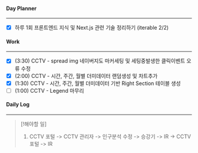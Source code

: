 
#### Day Planner
---
- [x] 하루 1회 프론트엔드 지식 및 Next.js 관련 기술 정리하기 (iterable 2/2)


#### Work
---
- [x] (3:30) CCTV - spread img 네이버지도 마커세팅 및 세팅중발생한 클릭이벤트 오류 수정
- [x] (2:00) CCTV - 시간, 주간, 월별 더미데이터 랜덤생성 및 차트추가
- [x] (1:30) CCTV - 시간, 주간, 월별 더미데이터 기반 Right Section 테이블 생성
- [ ] (1:00) CCTV - Legend 마무리

#### Daily Log
---
> [!해야할 일]
> 1. CCTV 포털 -> CCTV 관리자 -> 인구분석 수정 -> 승강기 -> IR -> CCTV 포털 -> IR
